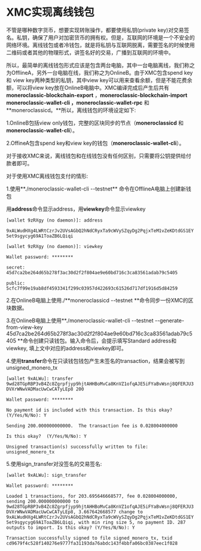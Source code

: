 # XMC实现离线钱包

不管是哪种数字货币，想要实现转账操作，都要使用私钥\(private key\)对交易签名。私钥，确保了用户对加密货币的拥有权。但是，互联网的环境是一个不安全的网络环境。离线钱包或者冷钱包，就是将私钥与互联网脱离，需要签名的时候使用二维码或者其他的物理形式，讲签名好的交易，广播到互联网的环境中。

所以，最简单的离线钱包形式应该是包含两台电脑，其中一台电脑离线，我们称之为OfflineA，另外一台电脑在线，我们称之为OnlineB。由于XMC包含spend key 和 view key两种类型的私钥，其中view key可以用来查看余额，但是不能花费余额，可以将view key放在OnlineB电脑中。XMC编译完成后产生后共有**moneroclassic-blockchain-export** ，**moneroclassic-blockchain-import moneroclassic-wallet-cli ，moneroclassic-wallet-rpc**  和 **moneroclassicd。**所以，离线钱包的环境设定如下:

1.OnlineB包括view only钱包，完整的区块同步的节点（**moneroclassicd** 和**moneroclassic-wallet-cli**）。

2.OffineA包含spend key和view key的钱包（**moneroclassic-wallet-cli**）。

对于接收XMC来说，离线钱包和在线钱包没有任何区别，只需要将公钥提供给付款者即可。

对于使用XMC离线钱包支付的情形:

1.使用**./moneroclassic-wallet-cli --testnet** 命令在OfflineA电脑上创建新钱包

用**address**命令显示address，用**viewkey**命令显示viewkey

`[wallet 9zRXgy (no daemon)]: address`

`9xALWudHXg4LWRtCzrJv2UVsAGbQ2hNdCRyxTa9cWVySZqyDg2PqjxTeM1vZeKDtdGS1EY5et9sgycyg69A1ToaZB6LQiqi`

`[wallet 9zRXgy (no daemon)]: viewkey`

`Wallet password: ********`

`secret: 45d7ca2be264d65b278f3ac30d2f2f804ae9e60bd716c3ca83561adab79c5405`

`public: 5cfc7f99e19ab8df4593341f299c03957d422693c61526d717df1916d5d84259`

2.在OnlineB电脑上使用./**moneroclassicd --testnet **命令同步一份XMC的区块数据。

3.在OnlineB电脑上使用**./moneroclassic-wallet-cli --testnet --generate-from-view-key 45d7ca2be264d65b278f3ac30d2f2f804ae9e60bd716c3ca83561adab79c5405 **命令创建只读钱包。输入命令后，会提示填写Standard address和viewkey, 填上文中对应的address和viewkey即可。

4.使用**transfer**命令在只读钱包钱包产生未签名的transaction，结果会被写到unsigned\_monero\_tx

`[wallet 9xALWu]: transfer 9wd28TGpRBP3vB4Zc8Zgrpfjyp9hjtAHHBoMvCa8KnVZ1ofqAJE5iFYaBvWsnj8QFERJU3DVXrWNwVADMacUwCwCATyLEp8 200`

`Wallet password: ********`

`No payment id is included with this transaction. Is this okay?  (Y/Yes/N/No): Y`

`Sending 200.000000000000.  The transaction fee is 0.028004000000`

`Is this okay?  (Y/Yes/N/No): Y`

`Unsigned transaction(s) successfully written to file: unsigned_monero_tx`

5.使用sign\_transfer对没签名的交易签名:

`[wallet 9xALWu]: sign_transfer`

`Wallet password: ********`

`Loaded 1 transactions, for 203.695646668577, fee 0.028004000000, sending 200.000000000000 to 9wd28TGpRBP3vB4Zc8Zgrpfjyp9hjtAHHBoMvCa8KnVZ1ofqAJE5iFYaBvWsnj8QFERJU3DVXrWNwVADMacUwCwCATyLEp8, 3.667642668577 change to 9xALWudHXg4LWRtCzrJv2UVsAGbQ2hNdCRyxTa9cWVySZqyDg2PqjxTeM1vZeKDtdGS1EY5et9sgycyg69A1ToaZB6LQiqi, with min ring size 5, no payment ID. 287 outputs to import. Is this okay? (Y/Yes/N/No): Y`

`Transaction successfully signed to file signed_monero_tx, txid cd9679f4c528f140276e9777fa31193da76abdc143f4bbfa06bc0387eec1f028`

